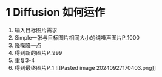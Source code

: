
# 1 Diffusion 如何运作

1. 输入目标图片需求
2. Simple一张与目标图片相同大小的纯噪声图片P_1000
3. 降噪降一点
4. 得到新的图片P_999
5. 重复3-4
6. 得到最终图片P_1
![[Pasted image 20240927170403.png]]